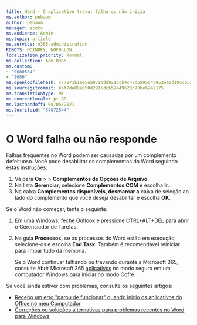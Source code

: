 ```yaml
---
title: Word - O aplicativo trava, falha ou não inicia
ms.author: pebaum
author: pebaum
manager: scotv
ms.audience: Admin
ms.topic: article
ms.service: o365-administration
ROBOTS: NOINDEX, NOFOLLOW
localization_priority: Normal
ms.collection: Adm_O365
ms.custom:
- "9000584"
- "2686"
ms.openlocfilehash: c77271b1ee5ea871ddd921ccb4c47c699564c052ea0d19ccb5aabec2cfb5edc3
ms.sourcegitcommit: b5f7da89a650d2915dc652449623c78be6247175
ms.translationtype: MT
ms.contentlocale: pt-BR
ms.lasthandoff: 08/05/2021
ms.locfileid: "54072544"
---
```

# <a name="word-crashes-or-doesnt-respond"></a>O Word falha ou não responde

Falhas frequentes no Word podem ser causadas por um complemento defeituoso. Você pode desabilitar os complementos do Word seguindo estas instruções:

1. Vá para **Os**  >    >  **Complementos de Opções de Arquivo**.
2. Na lista **Gerenciar,** selecione **Complementos COM** e escolha **Ir**.
3. Na caixa **Complementos disponíveis, desmarcar a** caixa de seleção ao lado do complemento que você deseja desabilitar e escolha **OK**.

Se o Word não começar, tente o seguinte:

1.   Em uma Windows, feche Outlook e pressione CTRL+ALT+DEL para abrir o Gerenciador de Tarefas. 
2. Na guia **Processos,** se os processos do Word estão em execução, selecione-os e escolha **End Task**. Também é recomendável reiniciar para limpar tudo da memória.

    Se o Word continuar falhando ou travando durante a Microsoft 365, consulte Abrir Microsoft 365 [aplicativos](https://support.office.com/article/Open-Office-apps-in-safe-mode-on-a-Windows-PC-dedf944a-5f4b-4afb-a453-528af4f7ac72) no modo seguro em um computador Windows para iniciar no modo Cofre.

Se você ainda estiver com problemas, consulte os seguintes artigos: 
- [Recebo um erro "parou de funcionar" quando inicio os aplicativos do Office no meu Computador](https://support.office.com/article/52bd7985-4e99-4a35-84c8-2d9b8301a2fa)
- [Correções ou soluções alternativas para problemas recentes no Word para Windows](https://support.office.com/article/bf6bf17c-2807-4871-83ce-e337ae8f0b86)